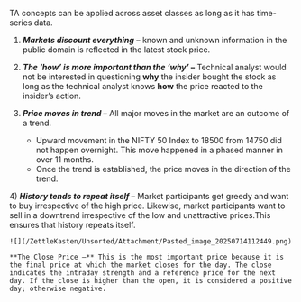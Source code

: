 
TA concepts can be applied across asset classes as long as it has time-series data.

1) **_Markets discount everything_** –  known and unknown information in the public domain is reflected in the latest stock price.

2) **_The ‘how’ is more important than the ‘why’_ –** Technical analyst would not be interested in questioning **why** the insider bought the stock as long as the technical analyst knows **how** the price reacted to the insider’s action.

3) **_Price moves in trend –_** All major moves in the market are an outcome of a trend.
	- Upward movement in the NIFTY 50 Index to 18500 from 14750 did not happen overnight. This move happened in a phased manner in over 11 months.
	- Once the trend is established, the price moves in the direction of the trend.

4) **_History tends to repeat itself –_** Market participants get greedy and want to 
	buy irrespective of the high price. Likewise, market participants want to sell in a downtrend irrespective of the low and unattractive prices.This ensures that history repeats itself.

	![](/ZettleKasten/Unsorted/Attachment/Pasted_image_20250714112449.png)

	**The Close Price –** This is the most important price because it is the final price at which the market closes for the day. The close indicates the intraday strength and a reference price for the next day. If the close is higher than the open, it is considered a positive day; otherwise negative.
